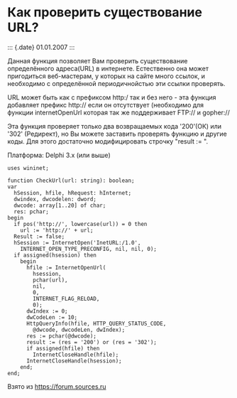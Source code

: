 Как проверить существование URL?
================================

::: {.date}
01.01.2007
:::

Данная функция позволяет Вам проверить существование определённого
адреса(URL) в интернете. Естественно она может пригодиться веб-мастерам,
у которых на сайте много ссылок, и необходимо с определённой
периодичнойстью эти ссылки проверять.

URL может быть как с префиксом http:/ так и без него - эта функция
добавляет префикс http:// если он отсутствует (необходимо для функции
internetOpenUrl которая так же поддерживает FTP:// и gopher://

Эта функция проверяет только два возвращаемых кода \'200\'(ОК) или
\'302\' (Редирект), но Вы можете заставить проверять функцию и другие
коды. Для этого достаточно модифицировать строчку \"result := \".

Платформа: Delphi 3.x (или выше)

    uses wininet;
     
    function CheckUrl(url: string): boolean;
    var
      hSession, hfile, hRequest: hInternet;
      dwindex, dwcodelen: dword;
      dwcode: array[1..20] of char;
      res: pchar;
    begin
      if pos('http://', lowercase(url)) = 0 then
        url := 'http://' + url;
      Result := false;
      hSession := InternetOpen('InetURL:/1.0',
        INTERNET_OPEN_TYPE_PRECONFIG, nil, nil, 0);
      if assigned(hsession) then
        begin
          hfile := InternetOpenUrl(
            hsession,
            pchar(url),
            nil,
            0,
            INTERNET_FLAG_RELOAD,
            0);
          dwIndex := 0;
          dwCodeLen := 10;
          HttpQueryInfo(hfile, HTTP_QUERY_STATUS_CODE,
            @dwcode, dwcodeLen, dwIndex);
          res := pchar(@dwcode);
          result := (res = '200') or (res = '302');
          if assigned(hfile) then
            InternetCloseHandle(hfile);
          InternetCloseHandle(hsession);
        end;
    end;

Взято из <https://forum.sources.ru>
